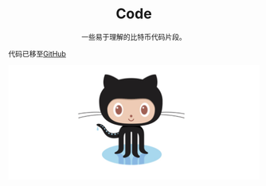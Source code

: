 # <center>Code</center>

 <center>一些易于理解的比特币代码片段。</center>

 代码已移至[GitHub](https://github.com/in3rsha/learnmeabitcoin-code)

 ![1.jpg](img/1.jpg)
